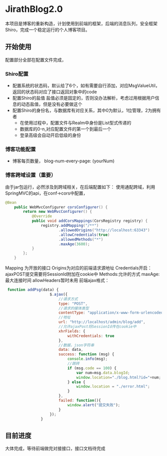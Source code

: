 # JirathBlog2.0
本项目是博客的重新构造，计划使用到前端的框架，后端的消息队列，安全框架Shiro，完成一个稳定运行的个人博客项目。

## 开始使用

配置部分全部在配置文件完成，
### Shiro配置
 - 配置系统的状态码，默认给了6个，如有需要自行添加，对应MsgValueUtil，返回的状态码对应了接口返回对象中的code
 - 配置Shiro的盐值 盐值必须是固定的，否则没办法解析，考虑过用根据用户信息的动态盐值，但是没有必要做这个
 - 配置Shiro的身份名，与数据库有对应关系，其中0为默认，1位管理，2为拥有者
    - 在使用过程中，配置文件与Realm中身份是List型式传递的
    - 数据库的0-n,对应配置文件的第一个到最后一个
    - 登录高级会自动开启低级的身份 
### 博客功能配置 
 - 博客每页数量， blog-num-every-page: (yourNum)
### 博客跨域设置（重要）
由于jar包运行，必然涉及到跨域相关，在后端配置如下：
使用通配跨域，利用SpringMVC的api，在conf->cors中配置，
````java
@Bean
    public WebMvcConfigurer corsConfigurer() {
        return new WebMvcConfigurer() {
            @Override
            public void addCorsMappings(CorsRegistry registry) {
                registry.addMapping("/**")
                        .allowedOrigins("http://localhost:63343")
                        .allowCredentials(true)
                        .allowedMethods("*")
                        .maxAge(3600);
            }
        };
    }
````
Mapping 为开放的接口
Origins为对应的前端请求源地址
Credentials开启：ajaxPOST提交需要将SessionId附加在cookie中
Methods:允许的方式
maxAge:最大连接时间
allowHeaders暂时未用
前端ajax格式：
````javascript
 function addPsg(data) {
                    $.ajax({
                        //请求方式
                        type: "POST",
                        //请求的媒体类型
                        contentType: "application/x-www-form-urlencoded;charset=UTF-8",
                        //地址
                        url: "http://localhost/admin/blog/add",
                        //允许ajaxPost将SessionId传在cookie中
                        xhrFields: {
                            withCredentials: true
                        },
                        //数据，json字符串
                        data: data,
                        success: function (msg) {
                            console.info(msg);
                            //跳转
                            if (msg.code == 100) {
                                var num=msg.data.blogId;
                                window.location="./blog.html?id="+num;
                            } else {
                                window.location = "./error.html";
                            }
                        },
                        failed: function(){
                            window.alert("提交失败");
                        }
                    });
                }
````
 ## 目前进度
 大体完成，等待前端做完对接接口，接口文档待完成